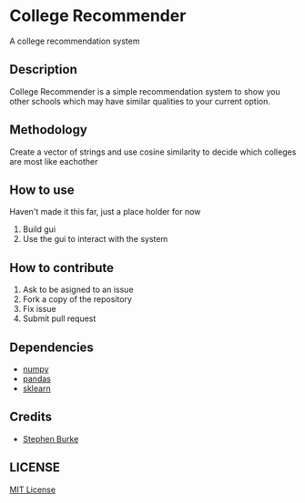 # College Recommender

A college recommendation system

## Description

College Recommender is a simple recommendation system to show you other schools
which may have similar qualities to your current option.

## Methodology

Create a vector of strings and use cosine similarity to decide which colleges
are most like eachother

## How to use

Haven't made it this far, just a place holder for now

1. Build gui
2. Use the gui to interact with the system

## How to contribute

1. Ask to be asigned to an issue
2. Fork a copy of the repository
3. Fix issue
4. Submit pull request

## Dependencies

- [numpy](https://numpy.org/)
- [pandas](https://pandas.pydata.org/)
- [sklearn](https://scikit-learn.org/stable/)

## Credits

- [Stephen Burke](https://github.com/StephenBurke/)

## LICENSE

[MIT License](LICENSE)
